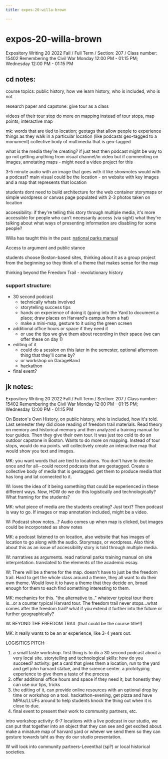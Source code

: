 ```yaml
---
title: expos-20-willa-brown

---
```


# expos-20-willa-brown

Expository Writing 20 2022 Fall / Full Term / Section: 207 / Class number: 15402
Remembering the Civil War
Monday 12:00 PM - 01:15 PM; Wednesday 12:00 PM - 01:15 PM

## cd notes:
course topics: public history, how we learn history, who is included, who is not

research paper and capstone: give tour as a class

videos of their tour stop
do more on mapping
instead of tour stops, map points; interactive map

mk: words that are tied to location; geotags that allow people to experience things as they walk in a particular location (like podcasts geo-tagged to a monument)
collective body of multimedia that is geo-tagged

what is the media they're creating?
if just text then podcast might be way to go
not getting anything from visual channel/in video
but if commenting on images, annotating maps - might need a video project for this

3-5 minute audio with an image that goes with it like shownotes would with a podcast? 
main visual could be the location - on website with key images and a map that represents that location

students dont need to build architecture for the web container 
storymaps or simple wordpress or canvas page populated with 2-3 photos taken on location

accessibility: if they're telling this story through multiple media, it's more accessible for people who can't necessarily access (via sight) what they're talking about
what ways of presenting information are disabling for some people?

Willa has taught this in the past:
[national parks manual](chrome-extension://efaidnbmnnnibpcajpcglclefindmkaj/http://npshistory.com/publications/interpretation/imr-theme-guide.pdf)

Access to argument and public stance

students choose Boston-based sites, thinking about it as a group project from the beginning so they think of a theme that makes sense for the map

thinking beyond the Freedom Trail - revolutionary history


### support structure:
* 30 second podcast
    * technically whats involved
    * storytelling success tips
    * hands on experience of doing it (going into the Yard to document a place; draw places on Harvard's campus from a hat)
    * make a mini-map, gesture to it using the green screen
* additional office hours or space if they need it
    * or use the tips we give them about recording in their space (we can offer these on day 1)
* editing of it
    * could do a session on this later in the semester, optional afternoon thing that they'll come by? 
    * or workshop on GarageBand 
    * hackathon
* final event?


## jk notes:

Expository Writing 20 2022 Fall / Full Term / Section: 207 / Class number: 15402
Remembering the Civil War
Monday 12:00 PM - 01:15 PM; Wednesday 12:00 PM - 01:15 PM

On Boston's Own History, on public history, who is included, how it's told. Last semester they did close reading of freedom trail materials. Read theory on memory and historical memory and then analyzed a training manual for tour guides. Then they give their own tour. It was just too cold to do an outdoor capstone in Boston. Wants to do more on mapping. Instead of tour stops, would do ma points. will collectively create an interactive map that would show you text and images. 

MK: you want words that are tied to locations. You don't have to decide once and for all--could record podcasts that are geotagged. Create a collective body of media that is geotagged. get them to produce media that has long and lat connected to it.

W: loves the idea of it being something that could be experienced in these different ways. Now, HOW do we do this logistically and technologically? What framing for the students?

MK: what piece of media are the students creating? Just text? Then podcast is way to go. If images or map annotation included, might be a video.

W: Podcast show notes...? Audio comes up when map is clicked, but images could be incorporated as show notes

MK: a podcast listened to on location, also website that has images of location to go along with the audio. Storymaps, or wordpress. Also think about this as an issue of accessibility story is told through multiple media.

W: narratives as arguments. read national parks training manual on site interpretation. translated to the elements of the academic essay. 

W: There will be a theme for the map. doesn't have to just be the freedom trail. Hard to get the whole class around a theme, they all want to do their own theme. Would love it to have a theme that they decide on, broad enough for them to each find something interesting to them. 

MK: mechanics for this. "the alternative to.." whatever typical tour there is...or a counter typical Harvard tour. The freedom trail never stops...what comes after the freedom trail? what if you extend it further into the future or further geographically?

W: BEYOND THE FREEDOM TRAIL (that could be the course title!!)

MK: it really wants to be an ar experience, like 3-4 years out.


LOGISITICS PITCH:
1. a small taste workshop. first thing is to do a 30 second podcast about a very local site. storytelling and technological skills: how do you succeed? activity: get a card that gives them a location, run to the yard and get john harvard statue, and the science center. a prototyping experience to give them a taste of the process
2. offer additional office hours and space if they need it, but honestly they can use our tips, tricks
3. the editing of it, can provide online resources with an optional drop by time or workshop on a tool. hackathon-evening, get pizza and have MPAs/LLUFs around to help students knock the thing out when it is close to due.
4. final event to present their work to community partners, etc.

intro workshop activity: 6-7 locations with a live podcast in our studio, we can put that together into an object that they can see and get excited about. make a minature map of harvard yard or whever we send them so they can gesture towards taht as they do our studio presentation.

W will look into community partners-Leventhal (sp?) or local historical societies. 